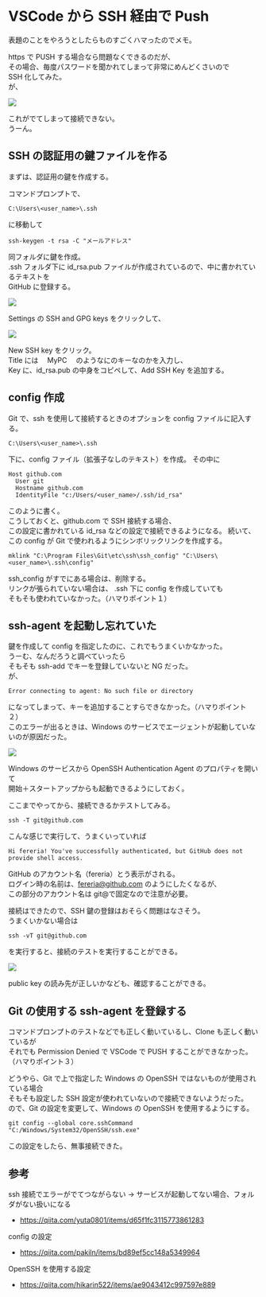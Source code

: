 # VSCode から SSH 経由で Push

<!-- SUMMARY:VSCode から SSH 経由で Push -->

表題のことをやろうとしたらものすごくハマったのでメモ。

https で PUSH する場合なら問題なくできるのだが、  
その場合、毎度パスワードを聞かれてしまって非常にめんどくさいので  
SSH 化してみた。  
が、

![](https://gyazo.com/327888c5a66c9cdf29d875b371999765.png)

これがでてしまって接続できない。  
うーん。

## SSH の認証用の鍵ファイルを作る

まずは、認証用の鍵を作成する。

コマンドプロンプトで、

```
C:\Users\<user_name>\.ssh
```

に移動して

```
ssh-keygen -t rsa -C "メールアドレス"
```

同フォルダに鍵を作成。  
.ssh フォルダ下に id_rsa.pub ファイルが作成されているので、中に書かれているテキストを  
GitHub に登録する。

![](https://gyazo.com/3707c47a264fdd849b627be403a40843.png)

Settings の SSH and GPG keys をクリックして、

![](https://gyazo.com/d610917d2c3a01fac42e790af97b97a7.png)

New SSH key をクリック。  
Title には　 MyPC 　のようなにのキーなのかを入力し、  
Key に、id_rsa.pub の中身をコピペして、Add SSH Key を追加する。

## config 作成

Git で、ssh を使用して接続するときのオプションを config ファイルに記入する。

```
C:\Users\<user_name>\.ssh
```

下に、config ファイル（拡張子なしのテキスト）を作成。
その中に

```
Host github.com
  User git
  Hostname github.com
  IdentityFile "c:/Users/<user_name>/.ssh/id_rsa"
```

このように書く。  
こうしておくと、github.com で SSH 接続する場合、  
この設定に書かれている id_rsa などの設定で接続できるようになる。
続いて、この config が Git で使われるようにシンボリックリンクを作成する。

```
mklink "C:\Program Files\Git\etc\ssh\ssh_config" "C:\Users\<user_name>\.ssh\config"
```

ssh_config がすでにある場合は、削除する。  
リンクが張られていない場合は、 .ssh 下に config を作成していても  
そもそも使われていなかった。（ハマりポイント１）

## ssh-agent を起動し忘れていた

鍵を作成して config を指定したのに、これでもうまくいかなかった。  
うーむ、なんだろうと調べていったら  
そもそも ssh-add でキーを登録していないと NG だった。  
が、

```
Error connecting to agent: No such file or directory
```

になってしまって、キーを追加することすらできなかった。（ハマりポイント２）  
このエラーが出るときは、Windows のサービスでエージェントが起動していないのが原因だった。

![](https://gyazo.com/d2bfa27ea8e6c065adbc2df15f74e820.png)

Windows のサービスから OpenSSH Authentication Agent のプロパティを開いて  
開始＋スタートアップからも起動できるようにしておく。

ここまでやってから、接続できるかテストしてみる。

```
ssh -T git@github.com
```

こんな感じで実行して、うまくいっていれば

```
Hi fereria! You've successfully authenticated, but GitHub does not provide shell access.
```

GitHub のアカウント名（fereria）とう表示がされる。  
ログイン時の名前は、fereria@github.com のようにしたくなるが、  
この部分のアカウント名は git@で固定なので注意が必要。

接続はできたので、SSH 鍵の登録はおそらく問題はなさそう。  
うまくいかない場合は

```
ssh -vT git@github.com
```

を実行すると、接続のテストを実行することができる。

![](https://gyazo.com/904444b478e9960f94afecc151f1cbb2.png)

public key の読み先が正しいかなども、確認することができる。

## Git の使用する ssh-agent を登録する

コマンドプロンプトのテストなどでも正しく動いているし、Clone も正しく動いているが  
それでも Permission Denied で VSCode で PUSH することができなかった。（ハマりポイント３）

どうやら、Git で上で指定した Windows の OpenSSH ではないものが使用されている場合  
そもそも設定した SSH 設定が使われていないので接続できないようだった。  
ので、Git の設定を変更して、Windows の OpenSSH を使用するようにする。

```
git config --global core.sshCommand "C:/Windows/System32/OpenSSH/ssh.exe"
```

この設定をしたら、無事接続できた。

## 参考

ssh 接続でエラーがでてつながらない -> サービスが起動してない場合、フォルダがない扱いになる

- https://qiita.com/yuta0801/items/d65f1fc3115773861283

config の設定

- https://qiita.com/pakiln/items/bd89ef5cc148a5349964

OpenSSH を使用する設定

- https://qiita.com/hikarin522/items/ae9043412c997597e889
